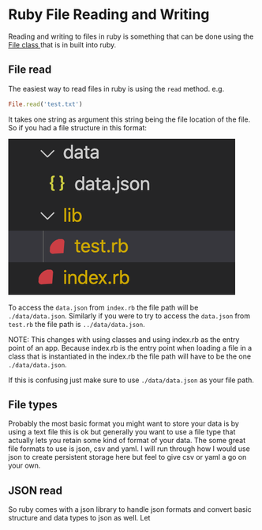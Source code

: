 # Ruby File Reading and Writing

Reading and writing to files in ruby is something that can be done using the [ File class ](https://ruby-doc.org/core-2.7.2/File.html) that is in built into ruby.

## File read

The easiest way to read files in ruby is using the `read` method.
e.g.

```ruby
File.read('test.txt')
```

It takes one string as argument this string being the file location of the file. So if you had a file structure in this format:

![file structure](./file_structure_exmaple.png)

To access the `data.json` from `index.rb` the file path will be `./data/data.json`. Similarly if you were to try to access the `data.json` from `test.rb` the file path is `../data/data.json`.

NOTE: This changes with using classes and using index.rb as the entry point of an app. Because index.rb is the entry point when loading a file in a class that is instantiated in the index.rb the file path will have to be the one `./data/data.json`.

If this is confusing just make sure to use `./data/data.json` as your file path.

## File types

Probably the most basic format you might want to store your data is by using a text file this is ok but generally you want to use a file type that actually lets you retain some kind of format of your data. The some great file formats to use is json, csv and yaml. I will run through how I would use json to create persistent storage here but feel to give csv or yaml a go on your own.

## JSON read

So ruby comes with a json library to handle json formats and convert basic structure and data types to json as well. Let